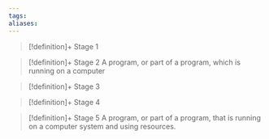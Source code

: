 ```yaml
---
tags:
aliases:
---
```


> [!definition]+ Stage 1
>

> [!definition]+ Stage 2
> A program, or part of a program, which is running on a computer

> [!definition]+ Stage 3
>

> [!definition]+ Stage 4
>

> [!definition]+ Stage 5
> A program, or part of a program, that is running on a computer system and using resources.



